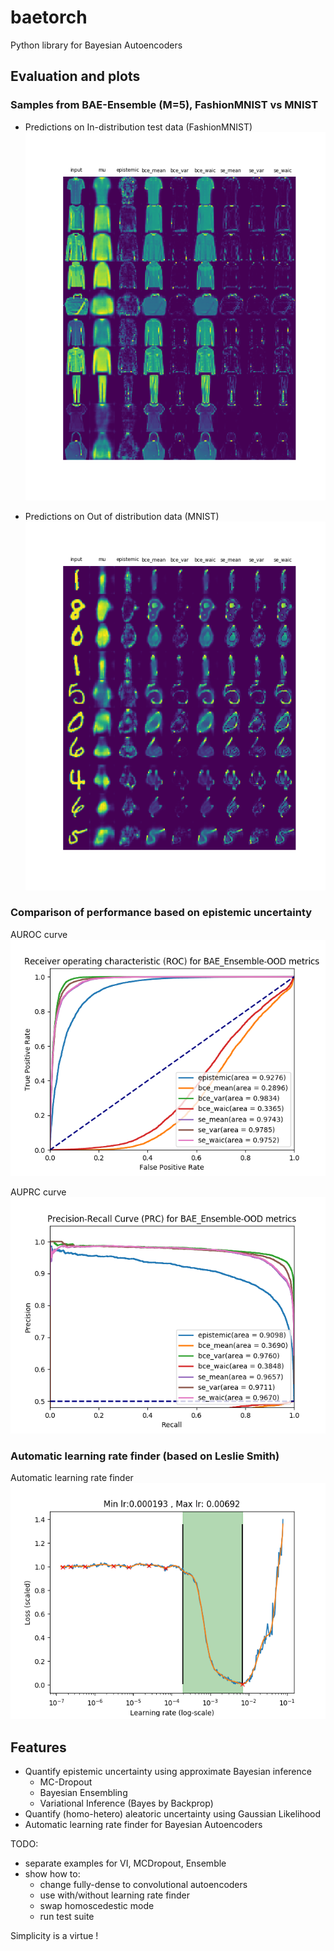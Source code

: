 # baetorch
Python library for Bayesian Autoencoders

## Evaluation and plots
### Samples from BAE-Ensemble (M=5), FashionMNIST vs MNIST
- Predictions on In-distribution test data (FashionMNIST)
![Predictions on In-distribution test data (FashionMNIST)](https://github.com/bangxiangyong/baetorch/blob/master/github_figures/ID-samples.png)

- Predictions on Out of distribution data (MNIST) ![Predictions on Out of distribution data (MNIST)](https://github.com/bangxiangyong/baetorch/blob/master/github_figures/OOD-samples.png)

### Comparison of performance based on epistemic uncertainty
AUROC curve ![ROC](https://github.com/bangxiangyong/baetorch/blob/master/github_figures/ROC.png)

AUPRC curve ![PRC](https://github.com/bangxiangyong/baetorch/blob/master/github_figures/PRC.png)

### Automatic learning rate finder (based on Leslie Smith)
Automatic learning rate finder
![Auto-learning-rate](https://github.com/bangxiangyong/baetorch/blob/master/github_figures/auto-learning-rate-finder.png)

## Features
- Quantify epistemic uncertainty using approximate Bayesian inference
  - MC-Dropout
  - Bayesian Ensembling
  - Variational Inference (Bayes by Backprop)
- Quantify (homo-hetero) aleatoric uncertainty using Gaussian Likelihood
- Automatic learning rate finder for Bayesian Autoencoders

TODO:
- separate examples for VI, MCDropout, Ensemble
- show how to:
  - change fully-dense to convolutional autoencoders
  - use with/without learning rate finder
  - swap homoscedestic mode
  - run test suite

Simplicity is a virtue ! 
